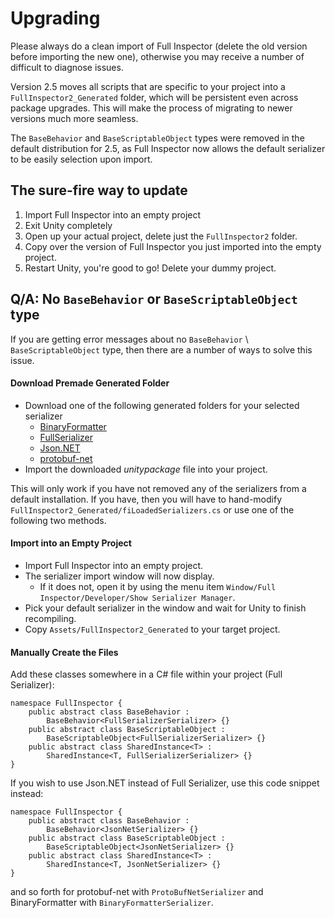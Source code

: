 # Upgrading

Please always do a clean import of Full Inspector (delete the old version before importing the new one), otherwise you may receive a number of difficult to diagnose issues.

Version 2.5 moves all scripts that are specific to your project into a `FullInspector2_Generated` folder, which will be persistent even across package upgrades. This will make the process of migrating to newer versions much more seamless.

The `BaseBehavior` and `BaseScriptableObject` types  were removed in the default distribution for 2.5, as Full Inspector now allows the default serializer to be easily selection upon import.

## The sure-fire way to update

1. Import Full Inspector into an empty project
2. Exit Unity completely
3. Open up your actual project, delete just the `FullInspector2` folder.
4. Copy over the version of Full Inspector you just imported into the empty project.
5. Restart Unity, you're good to go! Delete your dummy project.

## Q/A: No `BaseBehavior` or `BaseScriptableObject` type

If you are getting error messages about no `BaseBehavior` \ `BaseScriptableObject` type, then there are a number of ways to solve this issue.

#### Download Premade Generated Folder

- Download one of the following generated folders for your selected serializer
    - [BinaryFormatter](assets/FullInspector2_Generated-BinaryFormatter.unitypackage)
    - [FullSerializer](assets/FullInspector2_Generated-FullSerializer.unitypackage)
    - [Json.NET](assets/FullInspector2_Generated-JsonNet.unitypackage)
    - [protobuf-net](assets/FullInspector2_Generated-protobuf-net.unitypackage)
- Import the downloaded *unitypackage* file into your project.

This will only work if you have not removed any of the serializers from a default installation. If you have, then you will have to hand-modify `FullInspector2_Generated/fiLoadedSerializers.cs` or use one of the following two methods.

#### Import into an Empty Project

- Import Full Inspector into an empty project.
- The serializer import window will now display.
    - If it does not, open it by using the menu item `Window/Full Inspector/Developer/Show Serializer Manager`.
- Pick your default serializer in the window and wait for Unity to finish recompiling.
- Copy `Assets/FullInspector2_Generated` to your target project.


#### Manually Create the Files

Add these classes somewhere in a C# file within your project (Full Serializer):

```
namespace FullInspector {
    public abstract class BaseBehavior :
        BaseBehavior<FullSerializerSerializer> {}
    public abstract class BaseScriptableObject :
        BaseScriptableObject<FullSerializerSerializer> {}
    public abstract class SharedInstance<T> :
        SharedInstance<T, FullSerializerSerializer> {}
}
```

If you wish to use Json.NET instead of Full Serializer, use this code snippet instead:

```
namespace FullInspector {
    public abstract class BaseBehavior :
        BaseBehavior<JsonNetSerializer> {}
    public abstract class BaseScriptableObject :
        BaseScriptableObject<JsonNetSerializer> {}
    public abstract class SharedInstance<T> :
        SharedInstance<T, JsonNetSerializer> {}
}
```

and so forth for protobuf-net with `ProtoBufNetSerializer` and BinaryFormatter with `BinaryFormatterSerializer`.
